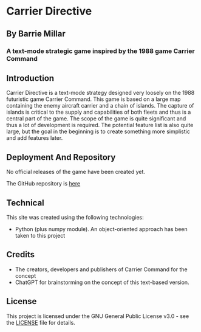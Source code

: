 
# Carrier Directive
## By Barrie Millar
### A text-mode strategic game inspired by the 1988 game Carrier Command

## Introduction

Carrier Directive is a text-mode strategy designed very loosely on the 1988 futuristic game Carrier Command. This game is based on a large map containing the enemy aircraft carrier and a chain of islands. The capture of islands is critical to the supply and capabilities of both fleets and thus is a central part of the game. The scope of the game is quite significant and thus a lot of development is required. The potential feature list is also quite large, but the goal in the beginning is to create something more simplistic and add features later.

## Deployment And Repository

No official releases of the game have been created yet.

The GitHub repository is [here](https://github.com/CyberArchitect777/carrier-directive)

## Technical

This site was created using the following technologies:

- Python (plus numpy module). An object-oriented approach has been taken to this project

## Credits

- The creators, developers and publishers of Carrier Command for the concept
- ChatGPT for brainstorming on the concept of this text-based version.

## License

This project is licensed under the GNU General Public License v3.0 - see the [LICENSE](LICENSE) file for details.
